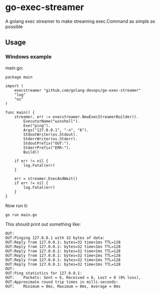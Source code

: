 # go-exec-streamer
A golang exec streamer to make streaming exec.Command as simple as possible

## Usage

### Windows example

main.go:

```
package main

import (
    execstreamer "github.com/golang-devops/go-exec-streamer"
    "log"
    "os"
)

func main() {
    streamer, err := execstreamer.NewExecStreamerBuilder().
        ExecutorName("winshell").
        Exe("ping").
        Args("127.0.0.1", "-n", "6").
        StdoutWriter(os.Stdout).
        StderrWriter(os.Stderr).
        StdoutPrefix("OUT:").
        StderrPrefix("ERR:").
        Build()

    if err != nil {
        log.Fatal(err)
    }

    err = streamer.ExecAndWait()
    if err != nil {
        log.Fatal(err)
    }
}
```

Now run it:

```
go run main.go
```

This should print out something like:

```
OUT:
OUT:Pinging 127.0.0.1 with 32 bytes of data:
OUT:Reply from 127.0.0.1: bytes=32 time<1ms TTL=128
OUT:Reply from 127.0.0.1: bytes=32 time<1ms TTL=128
OUT:Reply from 127.0.0.1: bytes=32 time<1ms TTL=128
OUT:Reply from 127.0.0.1: bytes=32 time<1ms TTL=128
OUT:Reply from 127.0.0.1: bytes=32 time<1ms TTL=128
OUT:Reply from 127.0.0.1: bytes=32 time<1ms TTL=128
OUT:
OUT:Ping statistics for 127.0.0.1:
OUT:    Packets: Sent = 6, Received = 6, Lost = 0 (0% loss),
OUT:Approximate round trip times in milli-seconds:
OUT:    Minimum = 0ms, Maximum = 0ms, Average = 0ms
```